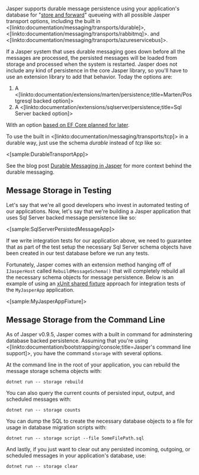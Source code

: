 <!--title:Durable Messaging-->


Jasper supports durable message persistence using your application's database for "[store and forward](https://en.wikipedia.org/wiki/Store_and_forward)" queueing with all possible Jasper transport options, including the built in <[linkto:documentation/messaging/transports/durable]>, <[linkto:documentation/messaging/transports/rabbitmq]>. and <[linkto:documentation/messaging/transports/azureservicebus]>.


If a Jasper system that uses durable messaging goes down before all the messages are processed, the persisted messages will be loaded from
storage and processed when the system is restarted. Jasper does not include any kind of persistence in the core Jasper library, so you'll have to use
an extension library to add that behavior. Today the options are:

1. A <[linkto:documentation/extensions/marten/persistence;title=Marten/Postgresql backed option]>
1. A <[linkto:documentation/extensions/sqlserver/persistence;title=Sql Server backed option]>

With an option [based on EF Core planned for later](https://github.com/JasperFx/jasper/issues/363).


To use the built in <[linkto:documentation/messaging/transports/tcp]> in a durable way, just use the schema *durable* instead of *tcp* like so:

<[sample:DurableTransportApp]>


See the blog post [Durable Messaging in Jasper](https://jeremydmiller.com/2018/02/06/durable-messaging-in-jasper/) for more context behind the durable messaging.



## Message Storage in Testing

Let's say that we're all good developers who invest in automated testing of our applications. Now, let's say that we're building a Jasper application that uses Sql Server backed message persistence like so:

<[sample:SqlServerPersistedMessageApp]>

If we write integration tests for our application above, we need to guarantee that as part of the test setup the necessary Sql Server schema objects
have been created in our test database before we run any tests. 

Fortunately, Jasper comes with an extension method hanging off of `IJasperHost` called `RebuildMessageSchema()` that will completely rebuild all the necessary schema objects for message persistence. Below is an example of using an [xUnit shared fixture](https://xunit.github.io/docs/shared-context) approach for integration tests of the `MyJasperApp` application.

<[sample:MyJasperAppFixture]>


## Message Storage from the Command Line

As of Jasper v0.9.5, Jasper comes with a built in command for adminstering database backed persistence. Assuming that you're using <[linkto:documentation/bootstrapping/console;title=Jasper's command line support]>, you have the command `storage` with several options.

At the command line in the root of your application, you can rebuild the message storage schema objects with:

```
dotnet run -- storage rebuild
```

You can also query the current counts of persisted input, output, and scheduled messages with:

```
dotnet run -- storage counts
```

You can dump the SQL to create the necessary database objects to a file for usage in database migration scripts with:

```
dotnet run -- storage script --file SomeFilePath.sql
```

And lastly, if you just want to clear out any persisted incoming, outgoing, or scheduled messages in your application's database, use:

```
dotnet run -- storage clear
```
